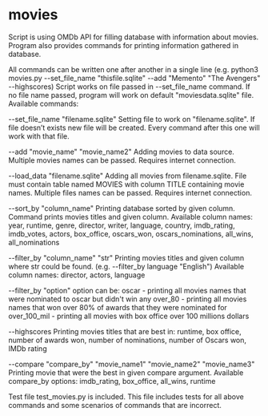 # movies

Script is using OMDb API for filling database with information about movies. Program also provides commands for printing information gathered in database.

All commands can be written one after another in a single line (e.g. python3 movies.py --set_file_name "thisfile.sqlite" --add "Memento" "The Avengers" --highscores)
Script works on file passed in --set_file_name command. If no file name passed, program will work on default "moviesdata.sqlite" file.
Available commands:

--set_file_name "filename.sqlite"
Setting file to work on "filename.sqlite". If file doesn’t exists new file will be created. Every command after this one will work with that file. 

--add "movie_name" "movie_name2"
Adding movies to data source. Multiple movies names can be passed. Requires internet connection.

--load_data "filename.sqlite"
Adding all movies from filename.sqlite. File must contain table named MOVIES with column TITLE containing movie names. Multiple files names can be passed. Requires internet connection.

--sort_by "column_name"
Printing database sorted by given column. Command prints movies titles and given column.
Available column names: year, runtime, genre, director, writer, language, country, imdb_rating, imdb_votes, actors, box_office, oscars_won, oscars_nominations, all_wins, all_nominations

--filter_by "column_name" "str"
Printing movies titles and given column where str could be found. (e.g. --filter_by language "English")
Available column names: director, actors, language

--filter_by "option"
option can be: 
oscar - printing all movies names that were nominated to oscar but didn't win any
over_80 - printing all movies names that won over 80% of awards that they were nominated for
over_100_mil - printing all movies with box office over 100 millions dollars

--highscores
Printing movies titles that are best in: runtime, box office, number of awards won, number of nominations, number of Oscars won, IMDb rating

--compare "compare_by" "movie_name1" "movie_name2" "movie_name3"
Printing movie that were the best in given compare argument. Available compare_by options: imdb_rating, box_office, all_wins, runtime


Test file test_movies.py is included. This file includes tests for all above commands and some scenarios of commands that are incorrect.
